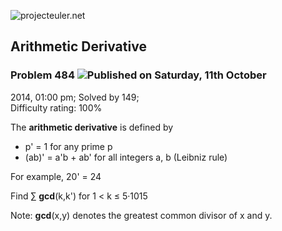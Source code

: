 ![projecteuler.net](images/print_page_logo.png)

## Arithmetic Derivative

### Problem 484 ![](images/icon_info.png)Published on Saturday, 11th October
2014, 01:00 pm; Solved by 149;  
Difficulty rating: 100%

The **arithmetic derivative** is defined by

  * p' = 1 for any prime p
  * (ab)' = a'b \+ ab' for all integers a, b (Leibniz rule)

For example, 20' = 24

Find ∑ **gcd**(k,k') for 1 &lt; k ≤ 5·1015

Note: **gcd**(x,y) denotes the greatest common divisor of x and y.

  
  

